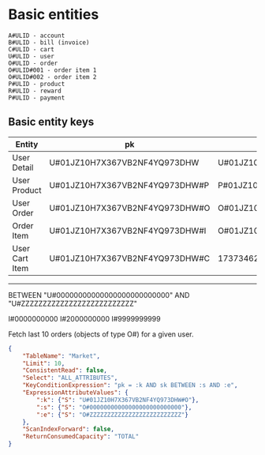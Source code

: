# Basic entities
    A#ULID - account
    B#ULID - bill (invoice)
    C#ULID - cart
    U#ULID - user
    O#ULID - order
    O#ULID#001 - order item 1
    O#ULID#002 - order item 2
    P#ULID - product
    R#ULID - reward
    P#ULID - payment

## Basic entity keys
| Entity         | pk                             | sk                               |
|----------------|--------------------------------|----------------------------------|
| User Detail    | U#01JZ10H7X367VB2NF4YQ973DHW   | U#01JZ10H7X367VB2NF4YQ973DHW     |
| User Product   | U#01JZ10H7X367VB2NF4YQ973DHW#P | P#01JZ10H7X367VB2NF4YQ973DHW     |
| User Order     | U#01JZ10H7X367VB2NF4YQ973DHW#O | O#01JZ10H7X367VB2NF4YQ973DHZ     |
| Order Item     | U#01JZ10H7X367VB2NF4YQ973DHW#I | O#01JZ10H7X367VB2NF4YQ973DHZ#001 |
| User Cart Item | U#01JZ10H7X367VB2NF4YQ973DHW#C | 173734623743832                  |
 ---------------------------------------------------------------------------------

BETWEEN "U#00000000000000000000000000" AND "U#ZZZZZZZZZZZZZZZZZZZZZZZZZZ"

I#0000000000
I#2000000000
I#9999999999

Fetch last 10 orders (objects of type O#) for a given user.
```json
{
    "TableName": "Market",
    "Limit": 10,
    "ConsistentRead": false,
    "Select": "ALL_ATTRIBUTES",
    "KeyConditionExpression": "pk = :k AND sk BETWEEN :s AND :e",
    "ExpressionAttributeValues": {
        ":k": {"S": "U#01JZ10H7X367VB2NF4YQ973DHW#O"},
        ":s": {"S": "O#00000000000000000000000000"},
        ":e": {"S": "O#ZZZZZZZZZZZZZZZZZZZZZZZZZZ"}
    },
    "ScanIndexForward": false,
    "ReturnConsumedCapacity": "TOTAL"
}
```

